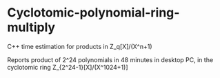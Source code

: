 # Cyclotomic-polynomial-ring-multiply
C++ time estimation for products in Z_q[X]/(X^n+1)

Reports product of 2^24 polynomials in 48 minutes in desktop PC, in the cyclotomic ring Z_{2^24-1}[X]/(X^1024+1)]
